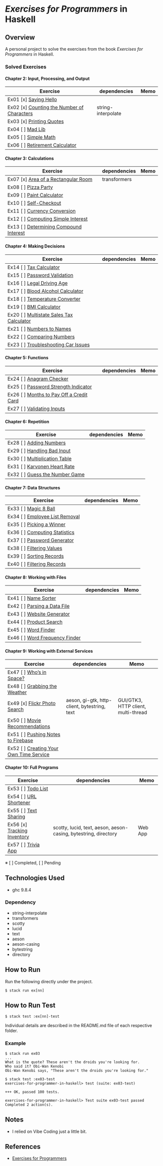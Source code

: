 # *Exercises for Programmers* in Haskell

## Overview
A personal project to solve the exercises from the book *Exercises for Programmers* in Haskell.

### Solved Exercises
#### Chapter 2: Input, Processing, and Output
| Exercise | dependencies | Memo  |
| -------- | -------------| ----- |
| Ex01 [x] [Saying Hello](ex01/Main.hs)                      | |      
| Ex02 [x] [Counting the Number of Characters](ex02/Main.hs) | string-interpolate |                           
| Ex03 [x] [Printing Quotes](ex03/Main.hs)                   | |         
| Ex04 [ ] [Mad Lib](ex04/Main.hs)                           | | 
| Ex05 [ ] [Simple Math](ex05/Main.hs)                       | |     
| Ex06 [ ] [Retirement Calculator](ex06/Main.hs)             | |               
#### Chapter 3: Calculations
| Exercise | dependencies | Memo  |
| -------- | -------------| ----- |
| Ex07 [x] [Area of a Rectangular Room](ex07/Main.hs)    | transformers |
| Ex08 [ ] [Pizza Party](ex08/Main.hs)                   | |
| Ex09 [ ] [Paint Calculator](ex09/Main.hs)              | |
| Ex10 [ ] [Self-Checkout](ex10/Main.hs)                 | |
| Ex11 [ ] [Currency Conversion](ex11/Main.hs)           | |
| Ex12 [ ] [Computing Simple Interest](ex12/Main.hs)     | |
| Ex13 [ ] [Determining Compound Interest](ex13/Main.hs) | |
#### Chapter 4: Making Decisions
| Exercise | dependencies | Memo  |
| -------- | -------------| ----- |
| Ex14 [ ] [Tax Calculator](ex14/Main.hs)
| Ex15 [ ] [Password Validation](ex15/Main.hs)
| Ex16 [ ] [Legal Driving Age](ex16/Main.hs)
| Ex17 [ ] [Blood Alcohol Calculator](ex17/Main.hs)
| Ex18 [ ] [Temperature Converter](ex18/Main.hs)
| Ex19 [ ] [BMI Calculator](ex19/Main.hs)
| Ex20 [ ] [Multistate Sales Tax Calculator](ex20/Main.hs)
| Ex21 [ ] [Numbers to Names](ex21/Main.hs)
| Ex22 [ ] [Comparing Numbers](ex22/Main.hs)
| Ex23 [ ] [Troubleshooting Car Issues](ex23/Main.hs)
#### Chapter 5: Functions
| Exercise | dependencies | Memo  |
| -------- | -------------| ----- |
| Ex24 [ ] [Anagram Checker](ex24/Main.hs)                 | |
| Ex25 [ ] [Password Strength Indicator](ex25/Main.hs)     | |
| Ex26 [ ] [Months to Pay Off a Credit Card](ex26/Main.hs) | |
| Ex27 [ ] [Validating Inputs](ex27/Main.hs)               | |
#### Chapter 6: Repetition
| Exercise | dependencies | Memo  |
| -------- | -------------| ----- |
| Ex28 [ ] [Adding Numbers](ex28/Main.hs)
| Ex29 [ ] [Handling Bad Input](ex29/Main.hs)
| Ex30 [ ] [Multiplication Table](ex30/Main.hs)
| Ex31 [ ] [Karvonen Heart Rate](ex31/Main.hs)
| Ex32 [ ] [Guess the Number Game](ex32/Main.hs)
#### Chapter 7: Data Structures
| Exercise | dependencies | Memo  |
| -------- | -------------| ----- |
| Ex33 [ ] [Magic 8 Ball](ex33/Main.hs)
| Ex34 [ ] [Employee List Removal](ex34/Main.hs)
| Ex35 [ ] [Picking a Winner](ex35/Main.hs)
| Ex36 [ ] [Computing Statistics](ex36/Main.hs)
| Ex37 [ ] [Password Generator](ex37/Main.hs)
| Ex38 [ ] [Filtering Values](ex39/Main.hs)
| Ex39 [ ] [Sorting Records](ex39/Main.hs)
| Ex40 [ ] [Filtering Records](ex40/Main.hs)
#### Chapter 8: Working with Files
| Exercise | dependencies | Memo  |
| -------- | -------------| ----- |
| Ex41 [ ] [Name Sorter](ex41/Main.hs)
| Ex42 [ ] [Parsing a Data File](ex42/Main.hs)
| Ex43 [ ] [Website Generator](ex43/Main.hs)
| Ex44 [ ] [Product Search](ex44/Main.hs)
| Ex45 [ ] [Word Finder](ex45/Main.hs)
| Ex46 [ ] [Word Frequency Finder](ex46/Main.hs)
#### Chapter 9: Working with External Services
| Exercise | dependencies | Memo  |
| -------- | -------------| ----- |
| Ex47 [ ] [Who’s in Space?](ex47/Main.hs)                | |     
| Ex48 [ ] [Grabbing the Weather](ex48/Main.hs)           | |          
| Ex49 [x] [Flickr Photo Search](ex49/Main.hs)            | aeson, gi-gtk, http-client, bytestring, text | GUI/GTK3, HTTP client, multi-thread |        
| Ex50 [ ] [Movie Recommendations](ex50/Main.hs)          | |           
| Ex51 [ ] [Pushing Notes to Firebase](ex51/Main.hs)      | | 
| Ex52 [ ] [Creating Your Own Time Service](ex52/Main.hs) | |  |
#### Chapter 10: Full Programs
| Exercise | dependencies | Memo  |
| -------- | -------------| ----- |
| Ex53 [ ] [Todo List](ex53/Main.hs)          | | |
| Ex54 [ ] [URL Shortener](ex54/Main.hs)      | | |
| Ex55 [ ] [Text Sharing](ex55/Main.hs)       | | |
| Ex56 [x] [Tracking Inventory](ex56/Main.hs) |scotty, lucid, text, aeson, aeson-casing, bytestring, directory | Web App |
| Ex57 [ ] [Trivia App](ex57/Main.hs)         | | |

※ [ ] Completed, [ ] Pending

## Technologies Used
- ghc 9.8.4

### Dependency
- string-interpolate
- transformers
- scotty
- lucid
- text
- aeson
- aeson-casing
- bytestring
- directory

## How to Run
Run the following directly under the project.
```
$ stack run ex[nn]
```

## How to Run Test
```
$ stack test :ex[nn]-test
```
Individual details are described in the README.md file of each respective folder.

### Example
```
$ stack run ex03
...
What is the quote? These aren't the droids you're looking for.
Who said it? Obi-Wan Kenobi
Obi-Wan Kenobi says, "These aren't the droids you're looking for."

$ stack test :ex03-test
exercises-for-programmer-in-haskell> test (suite: ex03-test)
                                                 
+++ OK, passed 100 tests.

exercises-for-programmer-in-haskell> Test suite ex03-test passed
Completed 2 action(s).
```

## Notes
- I relied on Vibe Coding just a little bit.

## References
- [Exercises for Programmers](https://www.oreilly.com/library/view/exercises-for-programmers/9781680501513/)
